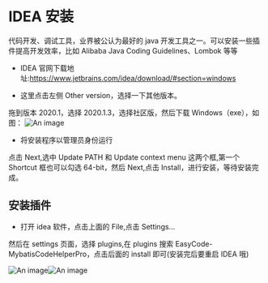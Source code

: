 # IDEA 安装

代码开发、调试工具，业界被公认为最好的 java 开发工具之一。可以安装一些插件提高开发效率，比如 Alibaba Java Coding Guidelines、Lombok 等等

- IDEA 官网下载地址:https://www.jetbrains.com/idea/download/#section=windows

- 这里点击左侧 Other version，选择一下其他版本。

拖到版本 2020.1，选择 2020.1.3，选择社区版，然后下载 Windows（exe），如图：
![An image](/gdui/guideImg/IDEA1.png)

- 将安装程序以管理员身份运行

点击 Next,选中 Update PATH 和 Update context menu 这两个框,第一个 Shortcut 框也可以勾选 64-bit，然后 Next,点击 Install，进行安装，等待安装完成。

## 安装插件

- 打开 idea 软件，点击上面的 File,点击 Settings...

然后在 settings 页面，选择 plugins,在 plugins 搜索 EasyCode-MybatisCodeHelperPro，点击后面的 install 即可(安装完后要重启 IDEA 哦)

![An image](/gdui/guideImg/installcj.webp)![An image](/gdui/guideImg/installcj1.webp)
